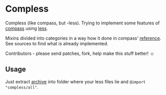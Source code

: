 Compless
========

Compless (like compass, but -less). Trying to implement some features of
[compass][] using [less][].

Mixins divided into categories in a way how it done in compass' [reference][].
See sources to find what is already implemented.

Contributors - please send patches, fork, help make this stuff better! ☺

Usage
-----

Just extract [archive][] into folder where your less files lie and `@import
"compless/all"`.



[compass]: http://compass-style.org/
[reference]: http://compass-style.org/reference/compass/
[less]: http://lesscss.org/
[archive]: https://github.com/neoascetic/compless/zipball/master
